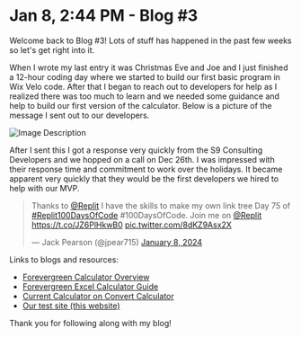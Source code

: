 <!DOCTYPE html>
<html>
<head>
    <title>Jan 8, 2:44 PM - Blog #3</title>
</head>
<body>
    <h1>Jan 8, 2:44 PM - Blog #3</h1>
    <p>Welcome back to Blog #3! Lots of stuff has happened in the past few weeks so let's get right into it.</p>
    
  <p>When I wrote my last entry it was Christmas Eve and Joe and I just finished a 12-hour coding day where we started to build our first basic program in Wix Velo code. After that I began to reach out to developers for help as I realized there was too much to learn and we needed some guidance and help to build our first version of the calculator. Below is a picture of the message I sent out to our developers.</p>

 <img src="https://github.com/jackforevergreen/jackforevergreen.github.io/assets/151107754/8ea40cc4-4cad-4925-a6bc-7b66e356c595" alt="Image Description">
 
  <p>After I sent this I got a response very quickly from the S9 Consulting Developers and we hopped on a call on Dec 26th. I was impressed with their response time and commitment to work over the holidays. It became apparent very quickly that they would be the first developers we hired to help with our MVP.</p>
    
  <blockquote class="twitter-tweet">
      <p lang="en" dir="ltr">Thanks to <a href="https://twitter.com/Replit">@Replit</a> I have the skills to make my own link tree Day 75 of <a href="https://twitter.com/hashtag/Replit100DaysOfCode?src=hash&ref_src=twsrc%5Etfw">#Replit100DaysOfCode</a> #100DaysOfCode. 
          Join me on <a href="https://twitter.com/Replit">@Replit</a> <a href="https://t.co/JZ6PlHkwB0">https://t.co/JZ6PlHkwB0</a> <a href="https://t.co/8dKZ9Asx2X">pic.twitter.com/8dKZ9Asx2X</a>
      </p>
      &mdash; Jack Pearson (@jpear715) <a href="https://twitter.com/jpear715/status/1744228822436679908?ref_src=twsrc%5Etfw">January 8, 2024</a>
  </blockquote>
  <script async src="https://platform.twitter.com/widgets.js" charset="utf-8"></script>
    
  <p>Links to blogs and resources:</p>
  <ul>
      <li><a href="https://www.forevergreen.earth/post/forevergreen-calculator-overview">Forevergreen Calculator Overview</a></li>
      <li><a href="https://jpearson906.wixsite.com/carbon-calc/post/forevergreen-excel-calculator-guide">Forevergreen Excel Calculator Guide</a></li>
      <li><a href="https://jpearson906.wixsite.com/carbon-calc/post/current-calculator-on-convert-calculator">Current Calculator on Convert Calculator</a></li>
      <li><a href="https://jpearson906.wixsite.com/carbon-calc/post/our-test-site-this-website">Our test site (this website)</a></li>
  </ul>

  <p>Thank you for following along with my blog!</p>
</body>
</html>
